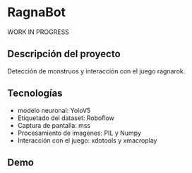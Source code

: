 ﻿# RagnaBot
WORK IN PROGRESS
## Descripción del proyecto
Detección de monstruos y interacción con el juego ragnarok.

## Tecnologías
- modelo neuronal: YoloV5
- Etiquetado del dataset: Roboflow
- Captura de pantalla: mss
- Procesamiento de imagenes: PIL y Numpy
- Interacción con el juego: xdotools y xmacroplay

## Demo

